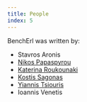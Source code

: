 ```yaml
---
title: People
index: 5
---
```


BenchErl was written by:

* Stavros Aronis
* [Nikos Papaspyrou](http://www.softlab.ntua.gr/~nickie)
* [Katerina Roukounaki](http://www.softlab.ntua.gr/~arou)
* [Kostis Sagonas](http://user.it.uu.se/~kostis/)
* [Yiannis Tsiouris](http://www.softlab.ntua.gr/~gtsiour/)
* Ioannis Venetis

